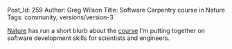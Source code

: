 Post_Id: 259
Author: Greg Wilson
Title: Software Carpentry course in Nature
Tags: community, versions/version-3

<p><a href="http://www.nature.com">Nature</a> has run a short blurb about the <a href="http://www.nature.com/naturejobs/2005/050728/full/nj7050-600b.html">course</a> I'm putting together on software development skills for scientists and engineers.</p>
